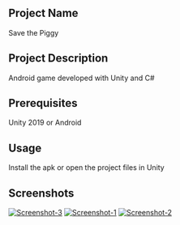 ## Project Name
Save the Piggy

## Project Description
Android game developed with Unity and C#

## Prerequisites
Unity 2019 or Android

## Usage
Install the apk or open the project files in Unity

## Screenshots
<a href="https://imgbb.com/"><img src="https://i.ibb.co/gb8qLVR/Screenshot-3.png" alt="Screenshot-3" border="0"></a>
<a href="https://imgbb.com/"><img src="https://i.ibb.co/gSh3kkD/Screenshot-1.png" alt="Screenshot-1" border="0"></a>
<a href="https://imgbb.com/"><img src="https://i.ibb.co/QJvQ7Bf/Screenshot-2.png" alt="Screenshot-2" border="0"></a>
